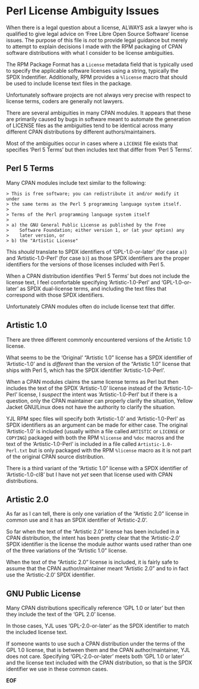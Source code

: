 Perl License Ambiguity Issues
=============================

When there is a legal question about a license, ALWAYS ask a lawyer who is
qualified to give legal advice on ‘Free Libre Open Source Software’ license
issues. The purpose of this file is *not* to provide legal guidance but merely
to attempt to explain decisions I made with the RPM packaging of CPAN software
distributions with what I consider to be license ambiguities.

The RPM Package Format has a `License` metadata field that is typically used
to specify the applicable software licenses using a string, typically the
SPDX Indentifier. Additionally, RPM provides a `%license` macro that should be
used to include license text files in the package.

Unfortunately software projects are not always very precise with respect to
license terms, coders are generally not lawyers.

There are several ambiguities in many CPAN modules. It appears that these are
primarily caused by bugs in software meant to automate the generation of LICENSE
files as the ambiguities tend to be identical across many different CPAN
distributions by different authors/maintainers.

Most of the ambiguities occur in cases where a `LICENSE` file exists that
specifies ‘Perl 5 Terms’ but then includes text that differ from ‘Perl 5 Terms’.


Perl 5 Terms
------------

Many CPAN modules include text similar to the following:

    > This is free software; you can redistribute it and/or modify it under
    > the same terms as the Perl 5 programming language system itself.
    > 
    > Terms of the Perl programming language system itself
    > 
    > a) the GNU General Public License as published by the Free
    >    Software Foundation; either version 1, or (at your option) any
    >    later version, or
    > b) the "Artistic License"

This *should* translate to SPDX identifiers of ‘GPL-1.0-or-later’ (for case
`a)`) and ‘Artistic-1.0-Perl’ (for case `b)`) as those SPDX identifiers are
the proper identifiers for the versions of those licenses included with Perl 5.

When a CPAN distribution identifies ‘Perl 5 Terms’ but does not include the
license text, I feel comfortable specifying ‘Artistic-1.0-Perl’ and
‘GPL-1.0-or-later’ as SPDX dual-license terms, and including the text files
that correspond with those SPDX identifiers.

Unfortunately CPAN modules often do include license text that differ.


Artistic 1.0
------------

There are three different commonly encountered versions of the Artistic 1.0
license.

What seems to be the ‘Original’ “Artistic 1.0” license has a SPDX identifier of
‘Artistic-1.0’ and is *different* than the version of the “Artistic 1.0”
license that ships with Perl 5, which has the SPDX identifier
‘Artistic-1.0-Perl’.

When a CPAN modules claims the same license terms as Perl but then includes the
text of the SPDX ‘Artistic-1.0’ license instead of the ‘Artistic-1.0-Perl’
license, I *suspect* the intent was ‘Artistic-1.0-Perl’ but if there is a
question, only the CPAN maintainer can properly clarify the situation, Yellow
Jacket GNU/Linux does not have the authority to clarify the situation.

YJL RPM spec files will specify both ‘Artistic-1.0’ and ‘Artistic-1.0-Perl’ as
SPDX identifiers as an argument can be made for either case. The original
‘Artistic-1.0’ is included (usually within a file called `ARTISTIC` or
`LICENSE` or `COPYING`) packaged with both the RPM `%license` and `%doc` macros
and the text of the ‘Artistic-1.0-Perl’ is included in a file called
`Artistic-1.0-Perl.txt` but is only packaged with the RPM `%license` macro as
it is not part of the original CPAN source distribution.

There is a third variant of the “Artistic 1.0” license with a SPDX identifier of
‘Artistic-1.0-cl8’ but I have not *yet* seen that license used with CPAN
distributions.


Artistic 2.0
------------

As far as I can tell, there is only one variation of the “Artistic 2.0” license
in common use and it has an SPDX identifier of ‘Artistic-2.0’.

So far when the text of the “Artistic 2.0” license has been included in a CPAN
distribution, the intent has been pretty clear that the ‘Artistic-2.0’ SPDX
identifier is the license the module author wants used rather than one of the
three variations of the “Artistic 1.0” license.

When the text of the “Artistic 2.0” license is included, it is fairly safe to
assume that the CPAN author/maintainer meant “Artistic 2.0” and to in fact use
the ‘Artistic-2.0’ SPDX identifier.


GNU Public License
------------------

Many CPAN distributions specifically reference ‘GPL 1.0 or later’ but then they
include the text of the ‘GPL 2.0’ license.

In those cases, YJL uses ‘GPL-2.0-or-later’ as the SPDX identifier to match the
included license text.

If someone wants to use such a CPAN distribution under the terms of the GPL 1.0
license, that is between them and the CPAN author/maintainer, YJL does not care.
Specifying ‘GPL-2.0-or-later’ meets both ‘GPL 1.0 or later’ and the license text
included with the CPAN distribution, so that is the SPDX identifier we use in
these common cases.


__EOF__
